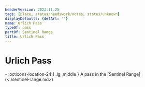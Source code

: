 ```yaml
---
headerVersion: 2023.11.25
tags: [place, status/needswork/notes, status/unknown]
displayDefaults: {defArt: ''}
name: Urlich Pass
typeOf: pass
partOf: Sentinel Range
title: Urlich Pass
---
```

# Urlich Pass
<div class="grid cards ext-narrow-margin ext-one-column" markdown>
-    :octicons-location-24:{ .lg .middle } A pass in the [Sentinel Range](<./sentinel-range.md>)  
</div>


